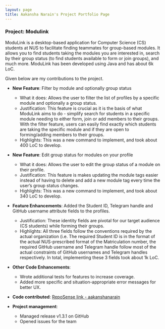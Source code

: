 ```yaml
---
layout: page
title: Aakansha Narain's Project Portfolio Page
---
```


### Project: Modulink

ModuLink is a desktop-based application for Computer Science (CS) students at NUS to facilitate finding teammates for group-based modules. It allows you to find students taking the modules you are interested in, search by their group status (to find students available to form or join groups), and much more. ModuLink has been developed using Java and has about 6k LoC.

Given below are my contributions to the project.

* **New Feature**: Filter by module and optionally group status
    * What it does: Allows the user to filter the list of profiles by a specific module and optionally a group status.
    * Justification: This feature is crucial as it is the basis of what ModuLink aims to do - simplify search for students in a specific module needing to either form, join or add members to their groups. With the filter feature, users can easily find exactly which students are taking the specific module and if they are open to forming/adding members to their groups.
    * Highlights: This was a new command to implement, and took about 400 LoC to develop.

* **New Feature**: Edit group status for modules on your profile
    * What it does: Allows the user to edit the group status of a module on their profile.
    * Justification: This feature is makes updating the module tags easier instead of having to delete and add a new module tag every time the user’s group status changes.
    * Highlights: This was a new command to implement, and took about 340 LoC to develop.

* **Feature Enhancements**: Added the Student ID, Telegram handle and GitHub username attribute fields to the profiles.
    * Justification: These identity fields are pivotal for our target audience (CS students) while forming their groups.
    * Highlights: All three fields follow the conventions required by the actual organization (i.e. The required Student ID is in the format of the actual NUS-prescribed format of the Matriculation number, the required GitHub username and Telegram handle follow most of the actual constraints of GitHub usernames and Telegram handles respectively. In total, implementing these 3 fields took about 1k LoC.

* **Other Code Enhancements**:
    * Wrote additional tests for features to increase coverage.
    * Added more specific and situation-appropriate error messages for better UX.
  
* **Code contributed**: [RepoSense link - aakanshanarain](https://nus-cs2103-ay2122s1.github.io/tp-dashboard/?search=aakanshanarain&sort=groupTitle&sortWithin=title&since=2021-09-17&timeframe=commit&mergegroup=&groupSelect=groupByRepos&breakdown=false)

* **Project management**:
    * Managed release v1.3.1 on GitHub
    * Opened issues for the team